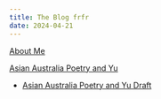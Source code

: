 ```yaml
---
title: The Blog frfr
date: 2024-04-21
---
```


[About Me](AboutMe.md)

[Asian Australia Poetry and Yu](AsianAustralianPoetryAndYu.md)
- [Asian Australia Poetry and Yu Draft](LitDraft.md)
